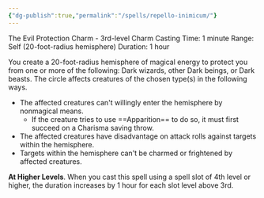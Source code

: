 ```yaml
---
{"dg-publish":true,"permalink":"/spells/repello-inimicum/"}
---
```


The Evil Protection Charm - 3rd-level Charm 
Casting Time: 1 minute 
Range: Self (20-foot-radius hemisphere) 
Duration: 1 hour 

You create a 20-foot-radius hemisphere of magical energy to protect you from one or more of the following: Dark wizards, other Dark beings, or Dark beasts. The circle affects creatures of the chosen type(s) in the following ways. 
- The affected creatures can't willingly enter the hemisphere by nonmagical means. 
	- If the creature tries to use ==Apparition== to do so, it must first succeed on a Charisma saving throw. 
- The affected creatures have disadvantage on attack rolls against targets within the hemisphere. 
- Targets within the hemisphere can't be charmed or frightened by affected creatures. 

**At Higher Levels**. When you cast this spell using a spell slot of 4th level or higher, the duration increases by 1 hour for each slot level above 3rd.